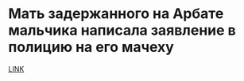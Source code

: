 # Мать задержанного на Арбате мальчика написала заявление в полицию на его мачеху



[LINK](https://varlamov.ru/2398770.html)